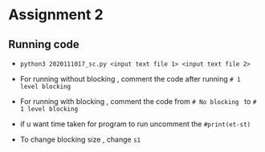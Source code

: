 # Assignment 2

## Running code 

- `python3 2020111017_sc.py <input text file 1> <input text file 2>`

- For running without blocking , comment the code after running `# 1 level blocking `

- For running with blocking , comment the code from `# No blocking ` to `# 1 level blocking `

- if u want time taken for program to run uncomment the `#print(et-st)`

- To change blocking size , change `s1`

